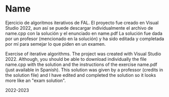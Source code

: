 # Name
Ejercicio de algoritmos iterativos de FAL. El proyecto fue creado en Visual Studio 2022, aun así se puede descargar individualmente el archivo de name.cpp con la solución y el enunciado en name.pdf La solución fue dada por un profesor (mencionado en la solución) y ha sido editada y completada por mí para semejar lo que piden en un examen.

Exercise of iterative algorithms. The project was created with Visual Studio 2022. Although, you should be able to download individually the file name.cpp with the solution and the instructions of the exercise name.pdf (just available in Spanish). This solution was given by a professor (credits in the solution file) and I have edited and completed the solution so it looks more like an "exam solution".

2022-2023
